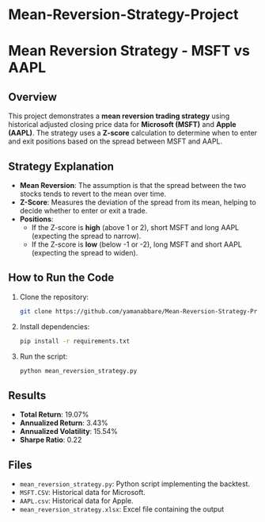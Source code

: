 # Mean-Reversion-Strategy-Project
# Mean Reversion Strategy - MSFT vs AAPL

## Overview
This project demonstrates a **mean reversion trading strategy** using historical adjusted closing price data for **Microsoft (MSFT)** and **Apple (AAPL)**. The strategy uses a **Z-score** calculation to determine when to enter and exit positions based on the spread between MSFT and AAPL.

## Strategy Explanation
- **Mean Reversion**: The assumption is that the spread between the two stocks tends to revert to the mean over time.
- **Z-Score**: Measures the deviation of the spread from its mean, helping to decide whether to enter or exit a trade.
- **Positions**:
  - If the Z-score is **high** (above 1 or 2), short MSFT and long AAPL (expecting the spread to narrow).
  - If the Z-score is **low** (below -1 or -2), long MSFT and short AAPL (expecting the spread to widen).

## How to Run the Code
1. Clone the repository:
    ```bash
    git clone https://github.com/yamanabbare/Mean-Reversion-Strategy-Project.git
    ```
2. Install dependencies:
    ```bash
    pip install -r requirements.txt
    ```
3. Run the script:
    ```bash
    python mean_reversion_strategy.py
    ```

## Results
- **Total Return**: 19.07%
- **Annualized Return**: 3.43%
- **Annualized Volatility**: 15.54%
- **Sharpe Ratio**: 0.22

## Files
- `mean_reversion_strategy.py`: Python script implementing the backtest.
- `MSFT.CSV`: Historical data for Microsoft.
- `AAPL.csv`: Historical data for Apple.
- `mean_reversion_strategy.xlsx`: Excel file containing the output 
